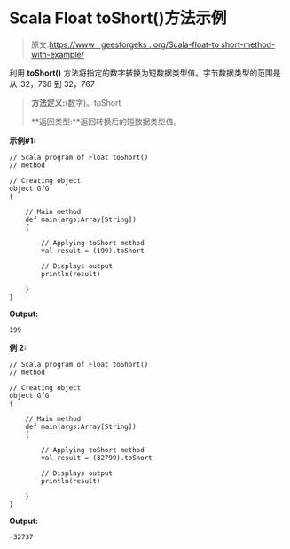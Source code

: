 # Scala Float toShort()方法示例

> 原文:[https://www . geesforgeks . org/Scala-float-to short-method-with-example/](https://www.geeksforgeeks.org/scala-float-toshort-method-with-example/)

利用 **toShort()** 方法将指定的数字转换为短数据类型值。字节数据类型的范围是从-32，768 到 32，767

> **方法定义:**(数字)。toShort
> 
> **返回类型:**返回转换后的短数据类型值。

**示例#1:**

```
// Scala program of Float toShort()
// method

// Creating object
object GfG
{ 

    // Main method
    def main(args:Array[String])
    {

        // Applying toShort method
        val result = (199).toShort

        // Displays output
        println(result)

    }
} 
```

**Output:**

```
199

```

**例 2:**

```
// Scala program of Float toShort()
// method

// Creating object
object GfG
{ 

    // Main method
    def main(args:Array[String])
    {

        // Applying toShort method
        val result = (32799).toShort

        // Displays output
        println(result)

    }
} 
```

**Output:**

```
-32737

```